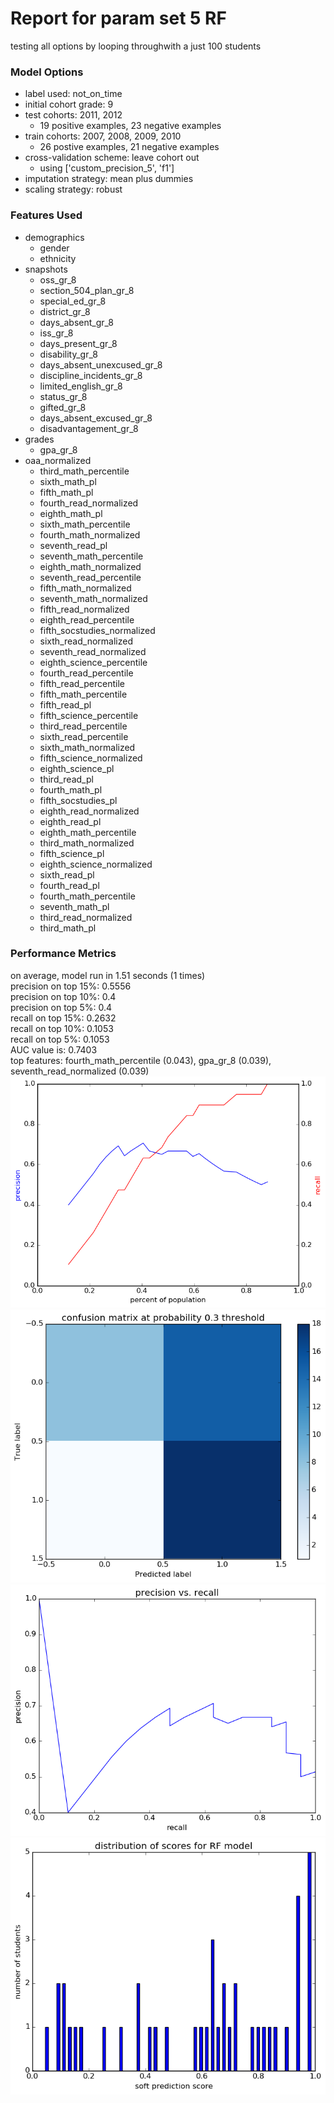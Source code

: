 # Report for param set 5 RF
testing all options by looping throughwith a just 100 students

### Model Options
* label used: not_on_time
* initial cohort grade: 9
* test cohorts: 2011, 2012
	 * 19 positive examples, 23 negative examples
* train cohorts: 2007, 2008, 2009, 2010
	 * 26 postive examples, 21 negative examples
* cross-validation scheme: leave cohort out
	 * using ['custom_precision_5', 'f1']
* imputation strategy: mean plus dummies
* scaling strategy: robust

### Features Used
* demographics
	 * gender
	 * ethnicity
* snapshots
	 * oss_gr_8
	 * section_504_plan_gr_8
	 * special_ed_gr_8
	 * district_gr_8
	 * days_absent_gr_8
	 * iss_gr_8
	 * days_present_gr_8
	 * disability_gr_8
	 * days_absent_unexcused_gr_8
	 * discipline_incidents_gr_8
	 * limited_english_gr_8
	 * status_gr_8
	 * gifted_gr_8
	 * days_absent_excused_gr_8
	 * disadvantagement_gr_8
* grades
	 * gpa_gr_8
* oaa_normalized
	 * third_math_percentile
	 * sixth_math_pl
	 * fifth_math_pl
	 * fourth_read_normalized
	 * eighth_math_pl
	 * sixth_math_percentile
	 * fourth_math_normalized
	 * seventh_read_pl
	 * seventh_math_percentile
	 * eighth_math_normalized
	 * seventh_read_percentile
	 * fifth_math_normalized
	 * seventh_math_normalized
	 * fifth_read_normalized
	 * eighth_read_percentile
	 * fifth_socstudies_normalized
	 * sixth_read_normalized
	 * seventh_read_normalized
	 * eighth_science_percentile
	 * fourth_read_percentile
	 * fifth_read_percentile
	 * fifth_math_percentile
	 * fifth_read_pl
	 * fifth_science_percentile
	 * third_read_percentile
	 * sixth_read_percentile
	 * sixth_math_normalized
	 * fifth_science_normalized
	 * eighth_science_pl
	 * third_read_pl
	 * fourth_math_pl
	 * fifth_socstudies_pl
	 * eighth_read_normalized
	 * eighth_read_pl
	 * eighth_math_percentile
	 * third_math_normalized
	 * fifth_science_pl
	 * eighth_science_normalized
	 * sixth_read_pl
	 * fourth_read_pl
	 * fourth_math_percentile
	 * seventh_math_pl
	 * third_read_normalized
	 * third_math_pl

### Performance Metrics
on average, model run in 1.51 seconds (1 times) <br/>precision on top 15%: 0.5556 <br/>precision on top 10%: 0.4 <br/>precision on top 5%: 0.4 <br/>recall on top 15%: 0.2632 <br/>recall on top 10%: 0.1053 <br/>recall on top 5%: 0.1053 <br/>AUC value is: 0.7403 <br/>top features: fourth_math_percentile (0.043), gpa_gr_8 (0.039), seventh_read_normalized (0.039)
![param_set_5_RF_precision_recall_at_k.png](figs/param_set_5_RF_precision_recall_at_k.png)
![param_set_5_RF_confusion_mat_0.3.png](figs/param_set_5_RF_confusion_mat_0.3.png)
![param_set_5_RF_pr_vs_threshold.png](figs/param_set_5_RF_pr_vs_threshold.png)
![param_set_5_RF_score_dist.png](figs/param_set_5_RF_score_dist.png)
